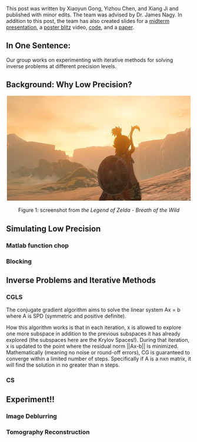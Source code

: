This post was written by Xiaoyun Gong, Yizhou Chen, and Xiang Ji and published with minor edits. The team was advised by Dr. James Nagy. In addition to this post, the team has also created slides for a [midterm presentation](), a [poster blitz]() video, [code](), and a [paper]().

## In One Sentence:
Our group works on experimenting with iterative methods for solving inverse problems at different precision levels. 

## Background: Why Low Precision?



<p align="center">
<img src="img/zelda.jpeg" alt="drawing" width="500"/> 
</p>
<p align = "center">
Figure 1: screenshot from <em>the Legend of Zelda - Breath of the Wild</em>
</p>

## Simulating Low Precision

### Matlab function chop

### Blocking

## Inverse Problems and Iterative Methods

### CGLS
The conjugate gradient algorithm aims to solve the linear system Ax = b where A is SPD (symmetric and positive definite). 

How this algorithm works is that in each iteration, x is allowed to explore one more subspace in addition to the previous subspaces it has already explored (the subspaces here are the Krylov Spaces!). During that iteration, x is updated to the point where the residual norm ||Ax-b|| is minimized. Mathematically (meaning no noise or round-off errors), CG is guaranteed to converge within a limited number of steps. Specifically if A is a nxn matrix, it will find the solution in no greater than n steps.


### CS

## Experiment!!

### Image Deblurring

### Tomography Reconstruction
